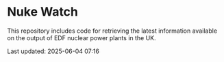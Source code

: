 # Nuke Watch

This repository includes code for retrieving the latest information available on the output of EDF nuclear power plants in the UK.

Last updated: 2025-06-04 07:16